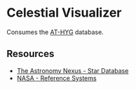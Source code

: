 # Celestial Visualizer

Consumes the [AT-HYG](https://github.com/astronexus/ATHYG-Database) database.

## Resources

- [The Astronomy Nexus - Star Database](https://www.astronexus.com/hyg)
- [NASA - Reference Systems](https://science.nasa.gov/learn/basics-of-space-flight/chapter2-2/)
